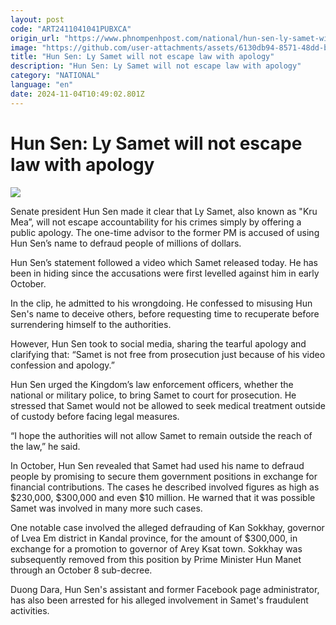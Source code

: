 ```yaml
---
layout: post
code: "ART2411041041PUBXCA"
origin_url: "https://www.phnompenhpost.com/national/hun-sen-ly-samet-will-not-escape-law-with-apology"
image: "https://github.com/user-attachments/assets/6130db94-8571-48dd-b27c-bcd2c8a7dcd2"
title: "Hun Sen: Ly Samet will not escape law with apology"
description: "​​Hun Sen: Ly Samet will not escape law with apology​"
category: "NATIONAL"
language: "en"
date: 2024-11-04T10:49:02.801Z
---
```


# Hun Sen: Ly Samet will not escape law with apology

![](https://github.com/user-attachments/assets/2c5e5fd6-fe45-40d5-9eae-3cc1245b4241)

Senate president Hun Sen made it clear that Ly Samet, also known as "Kru Mea”, will not escape accountability for his crimes simply by offering a public apology. The one-time advisor to the former PM is accused of using Hun Sen’s name to defraud people of millions of dollars.

Hun Sen’s statement followed a video which Samet released today. He has been in hiding since the accusations were first levelled against him in early October.

In the clip, he admitted to his wrongdoing. He confessed to misusing Hun Sen's name to deceive others, before requesting time to recuperate before surrendering himself to the authorities.

However, Hun Sen took to social media, sharing the tearful apology and clarifying that: “Samet is not free from prosecution just because of his video confession and apology.”

Hun Sen urged the Kingdom’s law enforcement officers, whether the national or military police, to bring Samet to court for prosecution. He stressed that Samet would not be allowed to seek medical treatment outside of custody before facing legal measures.

“I hope the authorities will not allow Samet to remain outside the reach of the law,” he said.

In October, Hun Sen revealed that Samet had used his name to defraud people by promising to secure them government positions in exchange for financial contributions. The cases he described involved figures as high as $230,000, $300,000 and even $10 million. He warned that it was possible Samet was involved in many more such cases.

One notable case involved the alleged defrauding of Kan Sokkhay, governor of Lvea Em district in Kandal province, for the amount of $300,000, in exchange for a promotion to governor of Arey Ksat town. Sokkhay was subsequently removed from this position by Prime Minister Hun Manet through an October 8 sub-decree.

Duong Dara, Hun Sen's assistant and former Facebook page administrator, has also been arrested for his alleged involvement in Samet's fraudulent activities.
